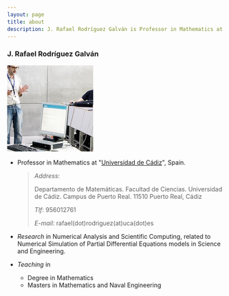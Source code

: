 ```yaml
---
layout: page
title: about
description: J. Rafael Rodríguez Galván is Professor in Mathematics at Universidad de Cádiz, Spain; research in numerical analysis and scientific computing
---
```


### J. Rafael Rodríguez Galván

![Rafa Rodríguez Galván image](/assets/publpics/rrgalvan.png)

* Professor in Mathematics at "<a
  href="http://www.uca.es/?lang=en">Universidad de Cádiz</a>", Spain.

	> *Address*:
	>
	> Departamento de Matemáticas. Facultad de Ciencias.
	> Universidad de Cádiz. Campus de Puerto Real.
	> 11510 Puerto Real, Cádiz
	>
    > *Tlf*: 956012761
	>
    > *E-mail*: rafael(dot)rodriguez(at)uca(dot)es

* *Research* in Numerical Analysis and Scientific Computing, related
  to Numerical Simulation of Partial Differential Equations models in
  Science and Engineering.

* *Teaching* in

  * Degree in Mathematics
  * Masters in Mathematics and Naval Engineering
